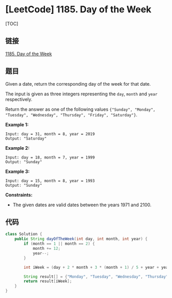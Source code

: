# [LeetCode] 1185. Day of the Week

[TOC]

## 链接

[1185. Day of the Week](https://leetcode.com/problems/day-of-the-week/)

## 题目

Given a date, return the corresponding day of the week for that date.

The input is given as three integers representing the `day`, `month` and `year` respectively.

Return the answer as one of the following values `{"Sunday", "Monday", "Tuesday", "Wednesday", "Thursday", "Friday", "Saturday"}`.

**Example 1:**

```text
Input: day = 31, month = 8, year = 2019
Output: "Saturday"
```

**Example 2:**

```text
Input: day = 18, month = 7, year = 1999
Output: "Sunday"
```

**Example 3:**

```text
Input: day = 15, month = 8, year = 1993
Output: "Sunday"
```
 
**Constraints:**

* The given dates are valid dates between the years 1971 and 2100.

## 代码

```Java
class Solution {
    public String dayOfTheWeek(int day, int month, int year) {
        if (month == 1 || month == 2) {
            month += 12;
            year--;
        }

        int iWeek = (day + 2 * month + 3 * (month + 1) / 5 + year + year / 4 - year / 100 + year / 400) % 7;

        String result[] = {"Monday", "Tuesday", "Wednesday", "Thursday", "Friday", "Saturday", "Sunday"};
        return result[iWeek];
    }
}
```

